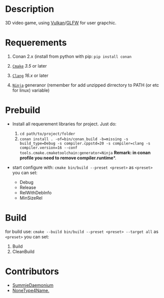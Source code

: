 # Description

3D video game, using [Vulkan](https://www.vulkan.org/)/[GLFW](https://www.glfw.org/) for user grapchic.

# Requerements

1. Conan 2.x (install from python with pip: `pip install conan`

2. [`Cmake`](https://cmake.org/download/) *3.5* or later

3. [`Clang`](https://releases.llvm.org/download.html) *16.x* or later

4. [`Ninja`](https://github.com/ninja-build/ninja/releases/latest) generanor (remember for add unzipped dirrectory to PATH (or etc for linux) variable)

# Prebuild

- Install all requerement libraries for project. Just do:
  1. `cd path/to/project/folder`
  2. `conan install . -of=bin/conan_build -b=missing -s build_type=Debug -s compiler.cppstd=20 -s compiler=clang -s compiler.version=16 --conf tools.cmake.cmaketoolchain:generator=Ninja`
  **Remark: in conan profile you need to remove compiler.runtime***.

- start configure with: `cmake bin/build --preset <preset>`
 as `<preset>` you can set:
  - Debug
  - Release
  - RelWithDebInfo
  - MinSizeRel

# Build

 for build use: `cmake --build bin/build --preset <preset> --target all`
 as `<preset>` you can set:

1. Build
2. CleanBuild

# Contributors

- [SummieDaemonium](https://github.com/summiedaemonium)
- [NoneType4Name.](https://github.com/NoneType4Name)
